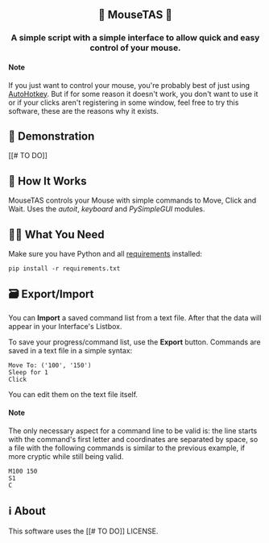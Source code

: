 <head>
  <h2 align="center">
    🐀 MouseTAS 🏃
  </h2>
  <h3 align="center">
    A simple script with a simple interface to allow quick and easy control of your mouse.
  </h3>
</head>

#### Note
If you just want to control your mouse, you're probably best of just using [AutoHotkey](https://www.autohotkey.com/).
But if for some reason it doesn't work, you don't want to use it or if your clicks aren't registering in some window, feel free to try this software, these are the reasons why it exists.

## 🤔 Demonstration
[[# TO DO]]

## 🔨 How It Works
MouseTAS controls your Mouse with simple commands to Move, Click and Wait.
Uses the *autoit*, *keyboard* and *PySimpleGUI* modules.

## 👨‍🏫 What You Need
Make sure you have Python and all [requirements](https://github.com/mavvos/MouseTAS/blob/main/requirements.txt) installed:
```
pip install -r requirements.txt
```

## 🗃 Export/Import
You can **Import** a saved command list from a text file. After that the data will appear in your Interface's Listbox.

To save your progress/command list, use the **Export** button. Commands are saved in a text file in a simple syntax:
```
Move To: ('100', '150')
Sleep for 1
Click
```
You can edit them on the text file itself.
#### Note
The only necessary aspect for a command line to be valid is: the line starts with the command's first letter and coordinates are separated by space, so a file with the following commands is similar to the previous example, if more cryptic while still being valid.
```
M100 150
S1
C
```

## ℹ About
This software uses the [[# TO DO]] LICENSE.
